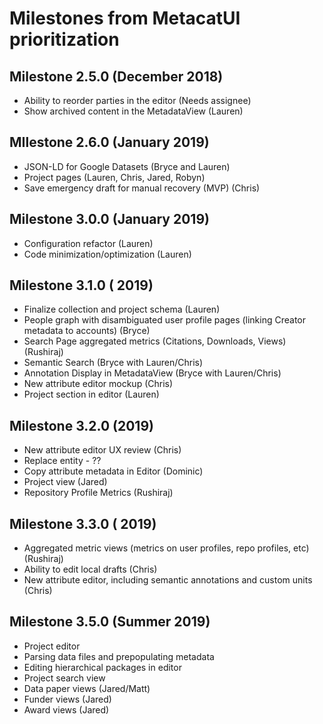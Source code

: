 # Milestones from MetacatUI prioritization

## Milestone 2.5.0 (December 2018)
- Ability to reorder parties in the editor (Needs assignee)
- Show archived content in the MetadataView (Lauren)

## MIlestone 2.6.0 (January 2019)
- JSON-LD for Google Datasets (Bryce and Lauren)
- Project pages (Lauren, Chris, Jared, Robyn)
- Save emergency draft for manual recovery (MVP) (Chris)

## Milestone 3.0.0 (January 2019)
- Configuration refactor (Lauren)
- Code minimization/optimization (Lauren)

## Milestone 3.1.0 ( 2019)
- Finalize collection and project schema (Lauren)
- People graph with disambiguated user profile pages (linking Creator metadata to accounts) (Bryce)
- Search Page aggregated metrics (Citations, Downloads, Views) (Rushiraj)
- Semantic Search (Bryce with Lauren/Chris) 
- Annotation Display in MetadataView (Bryce with Lauren/Chris)
- New attribute editor mockup (Chris)
- Project section in editor (Lauren)

## Milestone 3.2.0 (2019)
- New attribute editor UX review (Chris)
- Replace entity - ??
- Copy attribute metadata in Editor (Dominic)
- Project view (Jared)
- Repository Profile Metrics (Rushiraj)

## Milestone 3.3.0 ( 2019)
- Aggregated metric views (metrics on user profiles, repo profiles, etc) (Rushiraj)
- Ability to edit local drafts (Chris)
- New attribute editor, including semantic annotations and custom units (Chris)

## Milestone 3.5.0 (Summer 2019)
- Project editor
- Parsing data files and prepopulating metadata
- Editing hierarchical packages in editor
- Project search view
- Data paper views (Jared/Matt)
- Funder views (Jared)
- Award views (Jared)

